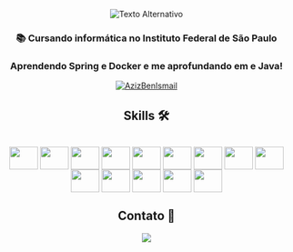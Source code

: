 <p align="center">
  <img src="https://imgur.com/pp6KbPW.gif" alt="Texto Alternativo">
</p>
<h3 align="center">📚 Cursando informática no Instituto Federal de São Paulo</h3> 
<h3 align="center">Aprendendo Spring e Docker e me aprofundando em e Java!
<br></h3>


<div align="center">
  <a href="https://github.com/JoaoAHaupt">
    <p><img align="center" src="https://github-readme-streak-stats.herokuapp.com/?user=JoaoAHaupt&&theme=algolia" alt="AzizBenIsmail" /></p>
  </a>
  <h2>Skills 🛠</h2> 
<div style="display: inline_block"><br>
<img align="center" height="40" width="50" src="https://cdn.jsdelivr.net/gh/devicons/devicon/icons/git/git-original.svg" />
<img align="center" height="40" width="50" src="https://cdn.jsdelivr.net/gh/devicons/devicon/icons/html5/html5-original-wordmark.svg" />
<img align="center" height="40" width="50" src="https://cdn.jsdelivr.net/gh/devicons/devicon/icons/javascript/javascript-original.svg" />
<img align="center" height="40" width="50" src="https://cdn.jsdelivr.net/gh/devicons/devicon@latest/icons/python/python-plain.svg" />
<img align="center" height="40" width="50" src="https://cdn.jsdelivr.net/gh/devicons/devicon/icons/spring/spring-original.svg" />
<img align="center" height="40" width="50" src="https://cdn.jsdelivr.net/gh/devicons/devicon@latest/icons/mongodb/mongodb-original.svg" />
<img align="center" height="40" width="50" src="https://cdn.jsdelivr.net/gh/devicons/devicon/icons/react/react-original.svg" />
<img align="center" height="40" width="50" src="https://cdn.jsdelivr.net/gh/devicons/devicon@latest/icons/sqlite/sqlite-original.svg" />
<img align="center" height="40" width="50" src="https://cdn.jsdelivr.net/gh/devicons/devicon/icons/css3/css3-original-wordmark.svg" />
<img align="center" height="40" width="50" src="https://cdn.jsdelivr.net/gh/devicons/devicon/icons/c/c-original.svg" />
<img align="center" height="40" width="50" src="https://cdn.jsdelivr.net/gh/devicons/devicon/icons/java/java-original.svg" />
<img align="center" height="40" width="50" src="https://cdn.jsdelivr.net/gh/devicons/devicon/icons/mysql/mysql-original-wordmark.svg" />
<img align="center" height="40" width="50" src="https://cdn.jsdelivr.net/gh/devicons/devicon@latest/icons/mariadb/mariadb-original-wordmark.svg" />
<img align="center" height="40" width="50" src="https://cdn.jsdelivr.net/gh/devicons/devicon@latest/icons/markdown/markdown-original.svg" />

## Contato 📱
  <a href = "mailto:joao.haupt.profissional@gmail.com"><img src="https://img.shields.io/badge/-Gmail-%23333?style=for-the-badge&logo=gmail" target="_blank"></a>
